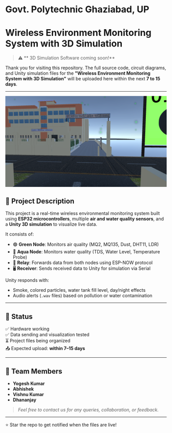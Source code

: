 
# Govt. Polytechnic Ghaziabad, UP
# Wireless Environment Monitoring System with 3D Simulation

> ⚠️ ** 3D Simulation Software coming soon!**

Thank you for visiting this repository. The full source code, circuit diagrams, and Unity simulation files for the **"Wireless Environment Monitoring System with 3D Simulation"** will be uploaded here within the next **7 to 15 days**.

---
<p align="center">
  <img src="images/gpg_img1.png" alt="System Diagram" width="600">
</p>



## 📘 Project Description

This project is a real-time wireless environmental monitoring system built using **ESP32 microcontrollers**, multiple **air and water quality sensors**, and a **Unity 3D simulation** to visualize live data.

It consists of:
- 🟢 **Green Node**: Monitors air quality (MQ2, MQ135, Dust, DHT11, LDR)
- 🔵 **Aqua Node**: Monitors water quality (TDS, Water Level, Temperature Probe)
- 📶 **Relay**: Forwards data from both nodes using ESP-NOW protocol
- 🖥️ **Receiver**: Sends received data to Unity for simulation via Serial

Unity responds with:
- Smoke, colored particles, water tank fill level, day/night effects  
- Audio alerts (`.wav` files) based on pollution or water contamination

---

## 📅 Status

✅ Hardware working  
✅ Data sending and visualization tested  
⏳ Project files being organized  
📤 Expected upload: **within 7–15 days**

---

## 👥 Team Members

- **Yogesh Kumar**  
- **Abhishek**  
- **Vishnu Kumar**  
- **Dhananjay**

> _Feel free to contact us for any queries, collaboration, or feedback._

---

⭐ Star the repo to get notified when the files are live!
